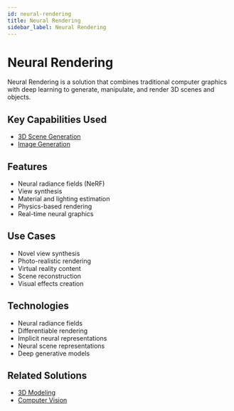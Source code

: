 ```yaml
---
id: neural-rendering
title: Neural Rendering
sidebar_label: Neural Rendering
---
```


# Neural Rendering

Neural Rendering is a solution that combines traditional computer graphics with deep learning to generate, manipulate, and render 3D scenes and objects.

## Key Capabilities Used

- [3D Scene Generation](../capabilities/3d-scene-generation)
- [Image Generation](../capabilities/image-generation)

## Features

- Neural radiance fields (NeRF)
- View synthesis
- Material and lighting estimation
- Physics-based rendering
- Real-time neural graphics

## Use Cases

- Novel view synthesis
- Photo-realistic rendering
- Virtual reality content
- Scene reconstruction
- Visual effects creation

## Technologies

- Neural radiance fields
- Differentiable rendering
- Implicit neural representations
- Neural scene representations
- Deep generative models

## Related Solutions

- [3D Modeling](./3d-modeling)
- [Computer Vision](./computer-vision)
